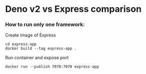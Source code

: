 # Deno v2 vs Express comparison

### How to run only one framework:

Create image of Express

```
cd express-app
docker build --tag express-app .
```

Run container and expose port

```
docker run --publish 7070:7070 express-app
```
